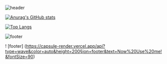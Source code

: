 ![header](https://capsule-render.vercel.app/api?type=waving&color=gradient&text=%20YoungJinn%20%20&height=200&fontSize=90)



[![Anurag's GitHub stats](https://github-readme-stats.vercel.app/api?username=kimyoungjin98&theme=dark)](https://github.com/anuraghazra/github-readme-stats)

[![Top Langs](https://github-readme-stats.vercel.app/api/top-langs/?username=kimyoungjin98&layout=compact)](https://github.com/anuraghazra/github-readme-stats)


![footer](https://capsule-render.vercel.app/api?type=waving&reversal=false&color=gradient&height=200§ion=footer)

! [footer] (https://capsule-render.vercel.app/api?type=wave&color=auto&height=200§ion=footer&text=Now%20Use%20me!&fontSize=90)



